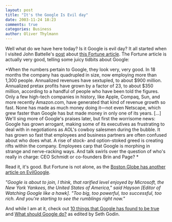 ```yaml
---
layout: post
title: "It's the Google Is Evil day"
date: 2003-11-24 18:23
comments: true
categories: Business
author: Oliver Thylmann
---
```



Well what do we have here today? Is it Google is evil day? It all started when I visited John Battelle's [post](http://battellemedia.com/archives/000092.php) about [this Fortune article](http://www.fortune.com/fortune/print/0,15935,548765,00.html). The Fortune article is actually very good, telling some juicy tidbits about Google:

*When the numbers pertain to Google, they look very, very good. In 18 months the company has quadrupled in size, now employing more than 1,300 people. Annualized revenues have sextupled, to about $900 million. Annualized pretax profits have grown by a factor of 23, to about $350 million, according to a handful of people who have been told the figures. Only a few high-tech companies in history, like Apple, Compaq, Sun, and more recently Amazon.com, have generated that kind of revenue growth so fast. None has made as much money doing it—not even Netscape, which grew faster than Google has but made money in only one of its years. 
[...]
 We'll sing more of Google's praises later, but first the worrisome news: Google has grown arrogant, making some of its executives as frustrating to deal with in negotiations as AOL's cowboy salesmen during the bubble. It has grown so fast that employees and business partners are often confused about who does what. A rise of stock- and option-stoked greed is creating rifts within the company. Employees carp that Google is morphing in strange and nerve-racking ways. And talk swirls over the question of who's really in charge: CEO Schmidt or co-founders Brin and Page? *

Read it, it's good. But Fortune is not alone, as the [Boston Globe has another article on EvilGoogle](http://www.boston.com/business/globe/articles/2003/11/24/as_google_grows_critics_emerge/). 

*&quot;Google is about to join, I think, that rarified level enjoyed by Microsoft, the New York Yankees, the United States of America,&quot; said Hayson [Editor of Watching Google like a hawk]. &quot;Too big, too powerful, too successful, too rich. And you're starting to see the rumblings right now.&quot;*

And while I am at it, check out [10 things that Google has found to be true](http://www.google.com/corporate/today.html) and [What should Google do?](http://images.fastcompany.com/blog/googledo.pdf) as edited by Seth Godin.


